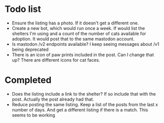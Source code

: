 # Todo list

* Ensure the listing has a photo.  If it doesn't get a different one.
* Create a new bot, which would run once a week.  If would list the shelters I'm using and a count of the number of cats available for adoption.  It would post that to the same mastodon account.
* Is mastodon /v2 endpoints available?  I keep seeing messages about /v1 being deprecated
* There is an icon of paw prints included in the post.  Can I change that up?  There are different icons for cat faces.  

# Completed
* Does the listing include a link to the shelter?  If so include that with the post.  Actually the post already had that.
* Reduce posting the same listing.  Keep a list of the posts from the last x number of days.  And get a different listing if there is a match. This seems to be working